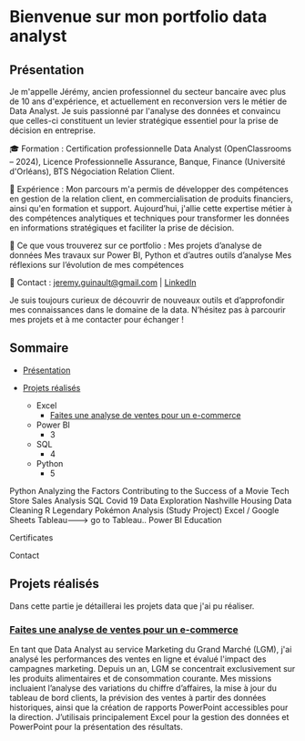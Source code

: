 # Bienvenue sur mon portfolio data analyst

## Présentation

Je m'appelle Jérémy, ancien professionnel du secteur bancaire avec plus de 10 ans d'expérience, et actuellement en reconversion vers le métier de Data Analyst. Je suis passionné par l'analyse des données et convaincu que celles-ci constituent un levier stratégique essentiel pour la prise de décision en entreprise.

🎓 Formation : Certification professionnelle Data Analyst (OpenClassrooms – 2024), Licence Professionnelle Assurance, Banque, Finance (Université d'Orléans), BTS Négociation Relation Client.

💼 Expérience : Mon parcours m'a permis de développer des compétences en gestion de la relation client, en commercialisation de produits financiers, ainsi qu'en formation et support. Aujourd’hui, j'allie cette expertise métier à des compétences analytiques et techniques pour transformer les données en informations stratégiques et faciliter la prise de décision.

🚀 Ce que vous trouverez sur ce portfolio :
Mes projets d’analyse de données
Mes travaux sur Power BI, Python et d’autres outils d’analyse
Mes réflexions sur l’évolution de mes compétences

📩 Contact : jeremy.guinault@gmail.com | [LinkedIn](https://www.linkedin.com/in/jeremy-guinault-384360114/)

Je suis toujours curieux de découvrir de nouveaux outils et d’approfondir mes connaissances dans le domaine de la data. N’hésitez pas à parcourir mes projets et à me contacter pour échanger !

## Sommaire

* [Présentation](https://github.com/Jeremygnlt/portfolio-data-analyst/tree/main?tab=readme-ov-file#pr%C3%A9sentation) 

* [Projets réalisés](https://github.com/Jeremygnlt/portfolio-data-analyst/tree/main?tab=readme-ov-file#projets-r%C3%A9alis%C3%A9s)
  * Excel
    * [Faites une analyse de ventes pour un e-commerce](https://github.com/Jeremygnlt/portfolio-data-analyst/tree/main/Faites%20une%20analyse%20de%20ventes%20pour%20un%20e-commerce)
  * Power BI
    * 3
  * SQL
    * 4
  * Python
    * 5

Python
Analyzing the Factors Contributing to the Success of a Movie
Tech Store Sales Analysis
SQL
Covid 19 Data Exploration
Nashville Housing Data Cleaning
R
Legendary Pokémon Analysis (Study Project)
Excel / Google Sheets
Tableau---> go to Tableau..
Power BI
Education

Certificates

Contact

## Projets réalisés
Dans cette partie je détaillerai les projets data que j'ai pu réaliser.

### [Faites une analyse de ventes pour un e-commerce](https://github.com/Jeremygnlt/portfolio-data-analyst/tree/main/Faites%20une%20analyse%20de%20ventes%20pour%20un%20e-commerce)

En tant que Data Analyst au service Marketing du Grand Marché (LGM), j'ai analysé les performances des ventes en ligne et évalué l'impact des campagnes marketing. Depuis un an, LGM se concentrait exclusivement sur les produits alimentaires et de consommation courante. Mes missions incluaient l’analyse des variations du chiffre d’affaires, la mise à jour du tableau de bord clients, la prévision des ventes à partir des données historiques, ainsi que la création de rapports PowerPoint accessibles pour la direction. J’utilisais principalement Excel pour la gestion des données et PowerPoint pour la présentation des résultats.
